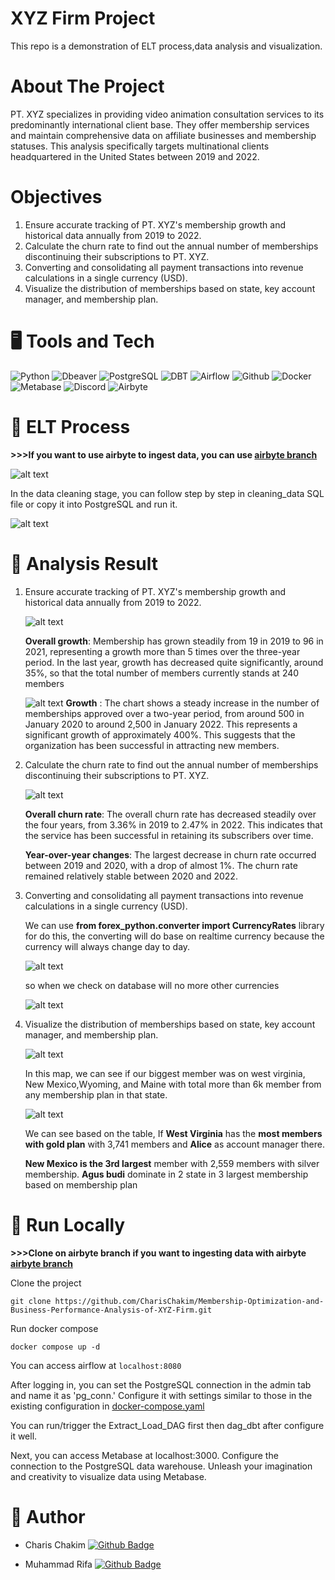 # XYZ Firm Project
This repo is a demonstration of ELT process,data analysis and visualization.

# About The Project

PT. XYZ specializes in providing video animation consultation services to its predominantly international client base. They offer membership services and maintain comprehensive data on affiliate businesses and membership statuses. This analysis specifically targets multinational clients headquartered in the United States between 2019 and 2022.

#  Objectives

1. Ensure accurate tracking of PT. XYZ's membership growth and historical data annually from 2019 to 2022. 
2. Calculate the churn rate to find out the annual number of memberships discontinuing their subscriptions to PT. XYZ.
3. Converting and consolidating all payment transactions into revenue calculations in a single currency (USD).
4. Visualize the distribution of memberships based on state, key account manager, and membership plan.

# 🖥️ Tools and Tech

<img alt="Python" src="https://img.shields.io/badge/Python-14354C.svg?logo=python&logoColor=white"></a>
<img alt="Dbeaver" src="https://custom-icon-badges.demolab.com/badge/-Dbeaver-372923?logo=dbeaver-mono&logoColor=white"></a>
<img alt="PostgreSQL" src ="https://img.shields.io/badge/PostgreSQL-316192.svg?logo=postgresql&logoColor=white"></a>
<img alt="DBT" src ="https://img.shields.io/badge/dbt-FF694B.svg?logo=dbt&logoColor=white"></a>
<img alt="Airflow" src ="https://img.shields.io/badge/Airflow-017CEE.svg?logo=Apache-Airflow&logoColor=white">
<img alt="Github" src ="https://img.shields.io/badge/GitHub-181717.svg?logo=GitHub&logoColor=white">
<img alt="Docker" src ="https://img.shields.io/badge/Docker-2496ED.svg?logo=Docker&logoColor=white">
<img alt="Metabase" src ="https://img.shields.io/badge/Metabase-509EE3.svg?logo=Metabase&logoColor=white">
<img alt ="Discord" src ="https://img.shields.io/badge/Discord-5865F2.svg?logo=Discord&logoColor=white">
<img alt ="Airbyte" src ="https://img.shields.io/badge/Airbyte-5865F2.svg?logo=Airbyte&logoColor=white">

# 🚀 ELT Process

**>>>If you want to use airbyte to ingest data, you can use [airbyte branch](https://github.com/CharisChakim/Membership-Optimization-and-Business-Performance-Analysis-of-XYZ-Firm/tree/airbyte)**

![alt text](images/image.png)

In the data cleaning stage, you can follow step by step in cleaning_data SQL file or copy it into PostgreSQL and run it.

![alt text](images/image-8.png)

# 📍 Analysis Result

1. Ensure accurate tracking of PT. XYZ's membership growth and historical data annually from 2019 to 2022.

    ![alt text](images/image-1.png)

    **Overall growth**: Membership has grown steadily from 19 in 2019 to 96 in 2021, representing a growth more than 5 times over the three-year period. In the last year, growth has decreased quite significantly, around 35%, so that the total number of members currently stands at 240 members 

    ![alt text](images/image-7.png)
    **Growth** : The chart shows a steady increase in the number of memberships approved over a two-year period, from around 500 in January 2020 to around 2,500 in January 2022. This represents a significant growth of approximately 400%. This suggests that the organization has been successful in attracting new members.
    
2. Calculate the churn rate to find out the annual number of memberships discontinuing their subscriptions to PT. XYZ.

    ![alt text](images/image-2.png)

    **Overall churn rate**: The overall churn rate has decreased steadily over the four years, from 3.36% in 2019 to 2.47% in 2022. This indicates that the service has been successful in retaining its subscribers over time.

    **Year-over-year changes**: The largest decrease in churn rate occurred between 2019 and 2020, with a drop of almost 1%. The churn rate remained relatively stable between 2020 and 2022.

3. Converting and consolidating all payment transactions into revenue calculations in a single currency (USD).

    We can use **from forex_python.converter import CurrencyRates** library for do this, the converting will do base on realtime currency because the currency will always change day to day.

    ![alt text](images/image-5.png)

    so when we check on database will no more other currencies

    ![alt text](images/image-6.png)

4. Visualize the distribution of memberships based on state, key account manager, and membership plan.

    ![alt text](images/image-3.png)

    In this map, we can see if our biggest member was on west virginia, New Mexico,Wyoming,  and Maine with total more than 6k member from any membership plan in that state.

    ![alt text](images/image-4.png)

    We can see based on the table, If **West Virginia** has the **most members with gold plan** with 3,741 members and **Alice** as account manager there.

    **New Mexico is the 3rd largest** member with 2,559 members with silver membership. **Agus budi** dominate in 2 state in 3 largest membership based on membership plan


# 🏃 Run Locally

**>>>Clone on airbyte branch if you want to ingesting data with airbyte [airbyte branch](https://github.com/CharisChakim/Membership-Optimization-and-Business-Performance-Analysis-of-XYZ-Firm/tree/airbyte)**

Clone the project
```
git clone https://github.com/CharisChakim/Membership-Optimization-and-Business-Performance-Analysis-of-XYZ-Firm.git
```

Run docker compose
```
docker compose up -d
```

You can access airflow at `localhost:8080`

After logging in, you can set the PostgreSQL connection in the admin tab and name it as 'pg_conn.' Configure it with settings similar to those in the existing configuration in [docker-compose.yaml](https://github.com/CharisChakim/Membership-Optimization-and-Business-Performance-Analysis-of-XYZ-Firm/blob/main/docker-compose.yaml)

You can run/trigger the Extract_Load_DAG first then dag_dbt after configure it well.

Next, you can access Metabase at localhost:3000. Configure the connection to the PostgreSQL data warehouse.
Unleash your imagination and creativity to visualize data using Metabase.

<!-- # 💻 Visualization Sampl -->

# 🧔 Author

- Charis Chakim [![Github Badge](https://img.shields.io/badge/Github-black?logo=github)](https://github.com/CharisChakim)

- Muhammad Rifa [![Github Badge](https://img.shields.io/badge/Github-black?logo=github)](https://github.com/Rifa8)
